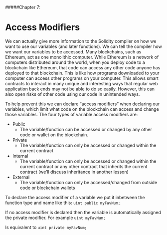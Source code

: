#####Chapter 7:

# Access Modifiers

<!-- <ContentWrapp>
  <div class="imgContainer">
    <img alt="story_image_2_0" src="/images/chapter/man.svg" width="150px" height="150px">
  </div>

  <div class="itemsContainer">
    <div class="item-text">
     Chainlink can be used for a lot more than dynamic NFTs. Whenever you need to connect the off-chain world to the on-chain world, Chainlink is the perfect solution.  
    </div>
  </div>
</ContentWrapp> -->

We can actually give more information to the Solidity compiler on how we want to use our variables (and later functions). We can tell the compiler how we want our variables to be accessed. Many blockchains, such as Ethereum, act as one monolithic computer. While Ethereum is a network of computers distributed around the world, when you deploy code to a blockchain like Ethereum, that code can access any other code anyone has deployed to that blockchain. This is like how programs downloaded to your computer can access other programs on your computer. This allows smart contracts to interact in many unique and interesting ways that regular web application back ends may not be able to do so easily. However, this can also open risks of other code using our code in unintended ways.

To help prevent this we can declare “access modifiers” when declaring our variables, which limit what code on the blockchain can access and change those variables. The four types of variable access modifiers are:


* Public 
    * The variable/function can be accessed or changed by any other code or wallet on the blockchain.
* Private
    * The variable/function can only be accessed or changed within the current contract
* Internal
    * The variable/function can only be accessed or changed within the current contract or any other contract that inherits the current contract (we’ll discuss inheritance in another lesson)
* External
    * The variable/function can only be accessed/changed from outside code or blockchain wallets

To declare the access modifier of a variable we put it inbetween the function type and name like this:
`
uint public myFavNum;
`

If no access modifier is declared then the variable is automatically assigned the private modifier. For example
`
uint myFavNum;
`
 
Is equivalent to 
`
uint private myFavNum;
`

